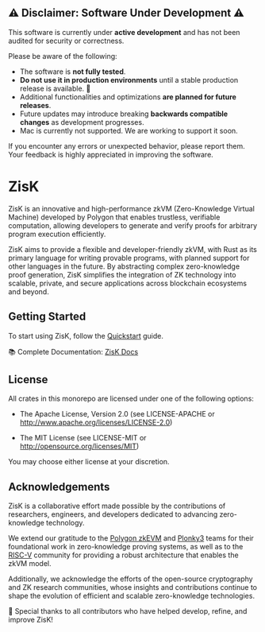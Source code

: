 ## ⚠️ Disclaimer: Software Under Development ⚠️

This software is currently under **active development** and has not been audited for security or correctness.

Please be aware of the following:
* The software is **not fully tested**.
* **Do not use it in production environments** until a stable production release is available. 🚧
* Additional functionalities and optimizations **are planned for future releases**.
* Future updates may introduce breaking **backwards compatible changes** as development progresses.
* Mac is currently not supported.  We are working to support it soon.

If you encounter any errors or unexpected behavior, please report them. Your feedback is highly appreciated in improving the software.

# ZisK

ZisK is an innovative and high-performance zkVM (Zero-Knowledge Virtual Machine) developed by Polygon that enables trustless, verifiable computation, allowing developers to generate and verify proofs for arbitrary program execution efficiently.

ZisK aims to provide a flexible and developer-friendly zkVM, with Rust as its primary language for writing provable programs, with planned support for other languages in the future. By abstracting complex zero-knowledge proof generation, ZisK simplifies the integration of ZK technology into scalable, private, and secure applications across blockchain ecosystems and beyond.

## Getting Started

To start using ZisK, follow the [Quickstart](https://0xpolygonhermez.github.io/zisk/getting_started/quickstart.html) guide.

📚 Complete Documentation: [ZisK Docs](https://0xpolygonhermez.github.io/zisk/)

## License

All crates in this monorepo are licensed under one of the following options:

- The Apache License, Version 2.0 (see LICENSE-APACHE or http://www.apache.org/licenses/LICENSE-2.0)

- The MIT License (see LICENSE-MIT or http://opensource.org/licenses/MIT)

You may choose either license at your discretion.

## Acknowledgements

ZisK is a collaborative effort made possible by the contributions of researchers, engineers, and developers dedicated to advancing zero-knowledge technology.

We extend our gratitude to the [Polygon zkEVM](https://github.com/0xpolygonhermez) and [Plonky3](https://github.com/Plonky3/Plonky3) teams for their foundational work in zero-knowledge proving systems, as well as to the [RISC-V](https://github.com/riscv) community for providing a robust architecture that enables the zkVM model.

Additionally, we acknowledge the efforts of the open-source cryptography and ZK research communities, whose insights and contributions continue to shape the evolution of efficient and scalable zero-knowledge technologies.

🚀 Special thanks to all contributors who have helped develop, refine, and improve ZisK!